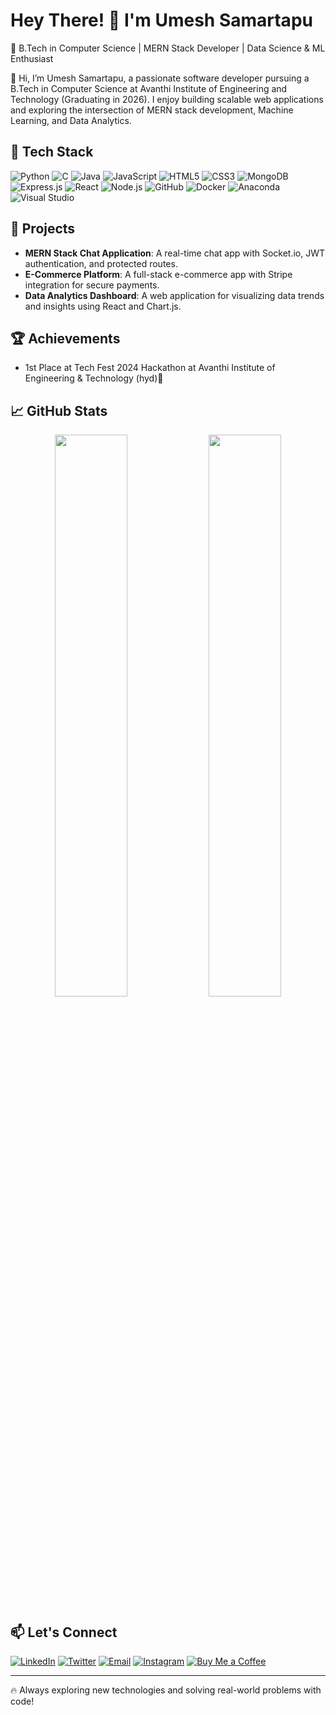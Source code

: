 # Hey There! 👋 I'm Umesh Samartapu

🚀 B.Tech in Computer Science | MERN Stack Developer | Data Science & ML Enthusiast

👋 Hi, I’m Umesh Samartapu, a passionate software developer pursuing a B.Tech in Computer Science at Avanthi Institute of Engineering and Technology (Graduating in 2026). I enjoy building scalable web applications and exploring the intersection of MERN stack development, Machine Learning, and Data Analytics.

## 🔧 Tech Stack

![Python](https://img.shields.io/badge/-Python-3776AB?style=flat-square&logo=python&logoColor=white)
![C](https://img.shields.io/badge/-C-A8B400?style=flat-square&logo=c&logoColor=white)
![Java](https://img.shields.io/badge/-Java-007396?style=flat-square&logo=java&logoColor=white)
![JavaScript](https://img.shields.io/badge/-JavaScript-F7DF1E?style=flat-square&logo=javascript&logoColor=black)
![HTML5](https://img.shields.io/badge/-HTML5-E34F26?style=flat-square&logo=html5&logoColor=white)
![CSS3](https://img.shields.io/badge/-CSS3-1572B6?style=flat-square&logo=css3&logoColor=white)
![MongoDB](https://img.shields.io/badge/-MongoDB-47A248?style=flat-square&logo=mongodb&logoColor=white)
![Express.js](https://img.shields.io/badge/-Express.js-000000?style=flat-square&logo=express&logoColor=white)
![React](https://img.shields.io/badge/-React-61DAFB?style=flat-square&logo=react&logoColor=black)
![Node.js](https://img.shields.io/badge/-Node.js-339933?style=flat-square&logo=node.js&logoColor=white)
![GitHub](https://img.shields.io/badge/-GitHub-181717?style=flat-square&logo=github&logoColor=white)
![Docker](https://img.shields.io/badge/-Docker-2496ED?style=flat-square&logo=docker&logoColor=white)
![Anaconda](https://img.shields.io/badge/-Anaconda-44A833?style=flat-square&logo=anaconda&logoColor=white)
![Visual Studio](https://img.shields.io/badge/-Visual%20Studio-5C2D91?style=flat-square&logo=visual-studio&logoColor=white)

## 🌟 Projects

- **MERN Stack Chat Application**: A real-time chat app with Socket.io, JWT authentication, and protected routes.
- **E-Commerce Platform**: A full-stack e-commerce app with Stripe integration for secure payments.
- **Data Analytics Dashboard**: A web application for visualizing data trends and insights using React and Chart.js.

## 🏆 Achievements

- 1st Place at Tech Fest 2024 Hackathon at Avanthi Institute of Engineering & Technology (hyd)🏅

## 📈 GitHub Stats

<p align="center">
  <img src="https://github-readme-streak-stats.herokuapp.com/?user=UmeshSamartapu&theme=radical&hide_border=true" width="48%" />
  <img src="https://github-readme-stats.vercel.app/api?username=UmeshSamartapu&show_icons=true&theme=radical&hide_border=true" width="48%" />
</p>

## 📫 Let's Connect

[![LinkedIn](https://img.shields.io/badge/-LinkedIn-0077B5?style=flat-square&logo=linkedin&logoColor=white)](https://www.linkedin.com/in/umesh-samartapu-42793025a?utm_source=share&utm_campaign=share_via&utm_content=profile&utm_medium=android_app)
[![Twitter](https://img.shields.io/badge/-Twitter-1DA1F2?style=flat-square&logo=twitter&logoColor=white)](https://x.com/umeshsamartapu?t=graUTdTs4QlUc3a5OOH7hA&s=09)
[![Email](https://img.shields.io/badge/-Email-D14836?style=flat-square&logo=gmail&logoColor=white)](mailto:umeshsamartapu@gmail.com)
[![Instagram](https://img.shields.io/badge/-Instagram-E4405F?style=flat-square&logo=instagram&logoColor=white)](https://www.instagram.com/umeshsamartapu?igsh=MWsxbWVzbHd0bDgyag==)
[![Buy Me a Coffee](https://img.shields.io/badge/-Buy%20Me%20a%20Coffee-FBAD19?style=flat-square&logo=buymeacoffee&logoColor=black)](https://www.buymeacoffee.com/umeshsamartapu)

---

🔥 Always exploring new technologies and solving real-world problems with code!
